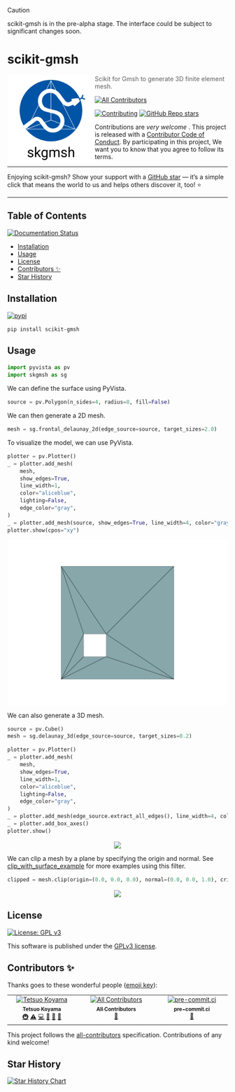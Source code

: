 > [!CAUTION]
> scikit-gmsh is in the pre-alpha stage. The interface could be subject to significant changes soon.

# scikit-gmsh

[<img src="https://raw.githubusercontent.com/pyvista/scikit-gmsh/main/docs/_static/logo.svg" align="left" width="200">](https://github.com/pyvista/scikit-gmsh#--------)

> Scikit for Gmsh to generate 3D finite element mesh.

<!-- ALL-CONTRIBUTORS-BADGE:START - Do not remove or modify this section -->
[![All Contributors](https://img.shields.io/badge/all_contributors-3-orange.svg?style=flat-square)](#contributors-)
<!-- ALL-CONTRIBUTORS-BADGE:END -->

[![Contributing](https://img.shields.io/badge/PR-Welcome-%23FF8300.svg?style=flat-square)](https://github.com/pyvista/scikit-gmsh/issues)
[![GitHub Repo stars](https://img.shields.io/github/stars/pyvista/scikit-gmsh?style=flat-square)](https://github.com/pyvista/scikit-gmsh/stargazers)

Contributions are _very welcome_ .
This project is released with a [Contributor Code of Conduct](CODE_OF_CONDUCT.md).
By participating in this project, We want you to know that you agree to follow its terms.

---

Enjoying scikit-gmsh? Show your support with a [GitHub star](https://github.com/pyvista/scikit-gmsh) — it’s a simple click that means the world to us and helps others discover it, too! ⭐️

---

## Table of Contents

[![Documentation Status](https://readthedocs.org/projects/scikit-gmsh/badge/?version=latest&style=flat-square)](https://scikit-gmsh.readthedocs.io/en/latest/?badge=latest)

<!-- START doctoc generated TOC please keep comment here to allow auto update -->
<!-- DON'T EDIT THIS SECTION, INSTEAD RE-RUN doctoc TO UPDATE -->

- [Installation](#installation)
- [Usage](#usage)
- [License](#license)
- [Contributors ✨](#contributors-)
- [Star History](#star-history)

<!-- END doctoc generated TOC please keep comment here to allow auto update -->

## Installation

[![pypi](https://img.shields.io/pypi/v/scikit-gmsh?style=flat-square&label=pypi&logo=python&logoColor=white)](https://pypi.org/project/scikit-gmsh/)

```shell
pip install scikit-gmsh
```

## Usage

```python
import pyvista as pv
import skgmsh as sg
```

We can define the surface using PyVista.

```python
source = pv.Polygon(n_sides=4, radius=8, fill=False)
```

We can then generate a 2D mesh.

```python
mesh = sg.frontal_delaunay_2d(edge_source=source, target_sizes=2.0)
```

To visualize the model, we can use PyVista.

```python
plotter = pv.Plotter()
_ = plotter.add_mesh(
    mesh,
    show_edges=True,
    line_width=1,
    color="aliceblue",
    lighting=False,
    edge_color="gray",
)
_ = plotter.add_mesh(source, show_edges=True, line_width=4, color="gray")
plotter.show(cpos="xy")
```

<p align="center">
<img src="https://raw.githubusercontent.com/pyvista/scikit-gmsh/main/docs/_static/frontal_delaunay_2d_01.png" align="center" width=512 >
</p>

We can also generate a 3D mesh.

```python
source = pv.Cube()
mesh = sg.delaunay_3d(edge_source=source, target_sizes=0.2)
```

```python
plotter = pv.Plotter()
_ = plotter.add_mesh(
    mesh,
    show_edges=True,
    line_width=1,
    color="aliceblue",
    lighting=False,
    edge_color="gray",
)
_ = plotter.add_mesh(edge_source.extract_all_edges(), line_width=4, color="gray")
_ = plotter.add_box_axes()
plotter.show()
```

<p align="center">
<img src="https://raw.githubusercontent.com/pyvista/scikit-gmsh/main/docs/_static/delaunay_3d_01.png" align="center" width=512 >
</p>

We can clip a mesh by a plane by specifying the origin and normal.
See [clip_with_surface_example](https://docs.pyvista.org/examples/01-filter/clipping-with-surface#clip-with-surface-example) for more examples using this filter.

```python
clipped = mesh.clip(origin=(0.0, 0.0, 0.0), normal=(0.0, 0.0, 1.0), crinkle=True)
```

<p align="center">
<img src="https://raw.githubusercontent.com/pyvista/scikit-gmsh/main/docs/_static/delaunay_3d_02.png" align="center" width=512 >
</p>

## License

[![License: GPL v3](https://img.shields.io/badge/License-GPLv3-blue.svg?style=flat-square)](https://www.gnu.org/licenses/gpl-3.0)

This software is published under the [GPLv3 license](https://www.gnu.org/licenses/gpl-3.0.en.html).

## Contributors ✨

Thanks goes to these wonderful people ([emoji key](https://allcontributors.org/docs/en/emoji-key)):

<!-- ALL-CONTRIBUTORS-LIST:START - Do not remove or modify this section -->
<!-- prettier-ignore-start -->
<!-- markdownlint-disable -->
<table>
  <tbody>
    <tr>
      <td align="center" valign="top" width="14.28%"><a href="https://github.com/tkoyama010"><img src="https://avatars.githubusercontent.com/u/7513610?v=4?s=100" width="100px;" alt="Tetsuo Koyama"/><br /><sub><b>Tetsuo Koyama</b></sub></a><br /><a href="#infra-tkoyama010" title="Infrastructure (Hosting, Build-Tools, etc)">🚇</a> <a href="https://github.com/pyvista/scikit-gmsh/commits?author=tkoyama010" title="Tests">⚠️</a> <a href="https://github.com/pyvista/scikit-gmsh/commits?author=tkoyama010" title="Code">💻</a> <a href="#ideas-tkoyama010" title="Ideas, Planning, & Feedback">🤔</a> <a href="#maintenance-tkoyama010" title="Maintenance">🚧</a> <a href="https://github.com/pyvista/scikit-gmsh/issues?q=author%3Atkoyama010" title="Bug reports">🐛</a></td>
      <td align="center" valign="top" width="14.28%"><a href="https://allcontributors.org"><img src="https://avatars.githubusercontent.com/u/46410174?v=4?s=100" width="100px;" alt="All Contributors"/><br /><sub><b>All Contributors</b></sub></a><br /><a href="https://github.com/pyvista/scikit-gmsh/commits?author=all-contributors" title="Documentation">📖</a></td>
      <td align="center" valign="top" width="14.28%"><a href="https://pre-commit.ci"><img src="https://avatars.githubusercontent.com/u/64617429?v=4?s=100" width="100px;" alt="pre-commit.ci"/><br /><sub><b>pre-commit.ci</b></sub></a><br /><a href="#maintenance-pre-commit-ci" title="Maintenance">🚧</a></td>
    </tr>
  </tbody>
</table>

<!-- markdownlint-restore -->
<!-- prettier-ignore-end -->

<!-- ALL-CONTRIBUTORS-LIST:END -->

This project follows the [all-contributors](https://github.com/all-contributors/all-contributors) specification. Contributions of any kind welcome!

## Star History

[![Star History Chart](https://api.star-history.com/svg?repos=pyvista/scikit-gmsh&type=Date)](https://star-history.com/#pyvista/scikit-gmsh&Date)
